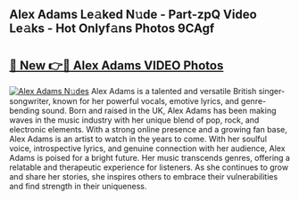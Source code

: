 ## Alex Adams Le𝚊ked N𝚞de - Part-zpQ Video Le𝚊ks - Hot Onlyf𝚊ns Photos 9CAgf

# <h2><a href="http://ab69277.deff.icu/?id=Alex+Adams">🔗 New 👉🔴 Alex Adams VIDEO Photos</a></h2>

[![Alex Adams N𝚞des](https://i.imgur.com/rIISA9y.gif)](http://ab69277.deff.icu/?id=Alex+Adams)
Alex Adams is a talented and versatile British singer-songwriter, known for her powerful vocals, emotive lyrics, and genre-bending sound. Born and raised in the UK, Alex Adams has been making waves in the music industry with her unique blend of pop, rock, and electronic elements. With a strong online presence and a growing fan base, Alex Adams is an artist to watch in the years to come. With her soulful voice, introspective lyrics, and genuine connection with her audience, Alex Adams is poised for a bright future. Her music transcends genres, offering a relatable and therapeutic experience for listeners. As she continues to grow and share her stories, she inspires others to embrace their vulnerabilities and find strength in their uniqueness.
